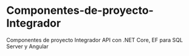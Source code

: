 # Componentes-de-proyecto-Integrador
Componentes de proyecto Integrador API con .NET Core, EF para SQL Server y Angular
